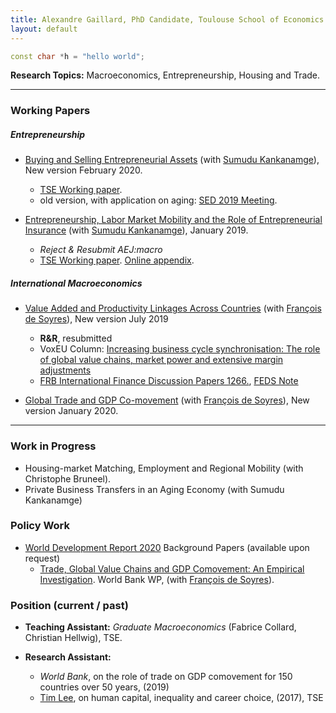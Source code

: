 ```yaml
---
title: Alexandre Gaillard, PhD Candidate, Toulouse School of Economics
layout: default
---
```


```c++
const char *h = "hello world";
```

**Research Topics:** Macroeconomics, Entrepreneurship, Housing and Trade.

* * *

### Working Papers

##### *Entrepreneurship*
*   [Buying and Selling Entrepreneurial Assets](http://agaillard.eu/projects/BSEA/) (with [Sumudu Kankanamge](http://kankanamge.free.fr/)), New version February 2020.
    - <a href="https://www.tse-fr.eu/fr/publications/buying-and-selling-entrepreneurial-assets" target="_blank">TSE Working paper</a>.
    - old version, with application on aging: <a href="https://editorialexpress.com/cgi-bin/conference/download.cgi?db_name=SED2019&paper_id=1503" target="_blank">SED 2019 Meeting</a>.

*   [Entrepreneurship, Labor Market Mobility and the Role of Entrepreneurial Insurance](http://agaillard.eu/projects/ELMM/) (with [Sumudu Kankanamge](http://kankanamge.free.fr/)), January 2019.
    - *Reject & Resubmit AEJ:macro*
    - <a href="https://www.tse-fr.eu/sites/default/files/TSE/documents/doc/wp/2018/wp_tse_929.pdf" target="_blank">TSE Working paper</a>. <a href="http://kankanamge.free.fr/docs/ELMMREI_online_appendix.pdf" target="_blank">Online appendix</a>.


##### *International Macroeconomics*
*   [Value Added and Productivity Linkages Across Countries](http://agaillard.eu/projects/TCP/) (with [François de Soyres](https://sites.google.com/site/francoisdesoyres/research)), New version July 2019
    - **R&R**, resubmitted
    - VoxEU Column: <a href="https://voxeu.org/article/explaining-business-cycle-synchronisation-using-profits-and-extensive-margin" target="_blank">Increasing business cycle synchronisation: The role of global value chains, market power and extensive margin adjustments</a>
    - <a href="https://www.federalreserve.gov/econres/ifdp/files/ifdp1266.pdf" target="_blank">FRB International Finance Discussion Papers 1266.</a>, <a href="https://www.federalreserve.gov/econres/notes/feds-notes/increasing-business-cycles-synchronization-20191213.htm" target="_blank">FEDS Note</a>

*   [Global Trade and GDP Co-movement](https://drive.google.com/open?id=1g5GmWcsKtfLnl72oHk43Gv-wYeeFSkch) (with [François de Soyres](https://sites.google.com/site/francoisdesoyres/research)), New version January 2020.


* * *

### Work in Progress

*   Housing-market Matching, Employment and Regional Mobility (with Christophe Bruneel).
*   Private Business Transfers in an Aging Economy (with Sumudu Kankanamge)

### Policy Work
*  [World Development Report 2020](https://www.worldbank.org/en/publication/wdr2020) Background Papers (available upon request)
    * <a href="http://documents.worldbank.org/curated/en/291361576685759900/Trade-Global-Value-Chains-and-GDP-Comovemement-An-Empirical-Investigation" target="_blank">Trade, Global Value Chains and GDP Comovement: An Empirical Investigation</a>. World Bank WP, (with [François de Soyres](https://sites.google.com/site/francoisdesoyres/research)).

### Position (current / past)

*   **Teaching Assistant:** _Graduate Macroeconomics_ (Fabrice Collard, Christian Hellwig), TSE.

*   **Research Assistant:** 
    - *World Bank*, on the role of trade on GDP comovement for 150 countries over 50 years, (2019)
    - [Tim Lee](http://www.syleetim.net), on human capital, inequality and career choice, (2017), TSE

